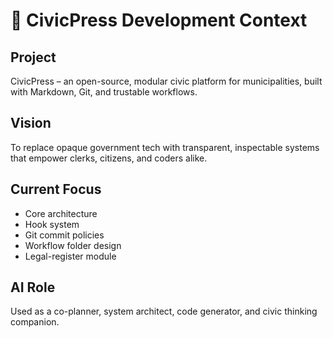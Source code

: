 # 🧠 CivicPress Development Context

## Project

CivicPress – an open-source, modular civic platform for municipalities, built
with Markdown, Git, and trustable workflows.

## Vision

To replace opaque government tech with transparent, inspectable systems that
empower clerks, citizens, and coders alike.

## Current Focus

- Core architecture
- Hook system
- Git commit policies
- Workflow folder design
- Legal-register module

## AI Role

Used as a co-planner, system architect, code generator, and civic thinking
companion.
